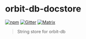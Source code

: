 # orbit-db-docstore

[![npm](https://img.shields.io/npm/v/orbit-db-docstore.svg)](https://www.npmjs.com/package/orbit-db-docstore)
[![Gitter](https://img.shields.io/gitter/room/nwjs/nw.js.svg)](https://gitter.im/orbitdb/Lobby) [![Matrix](https://img.shields.io/badge/matrix-%23orbitdb%3Apermaweb.io-blue.svg)](https://riot.permaweb.io/#/room/#orbitdb:permaweb.io) 


> String store for orbit-db